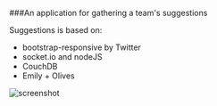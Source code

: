 ###An application for gathering a team's suggestions

Suggestions is based on:

 * bootstrap-responsive by Twitter
 * socket.io and nodeJS
 * CouchDB
 * Emily + Olives
 
 
![screenshot](https://raw.github.com/podefr/suggestions/master/docs/screenshot.png)
